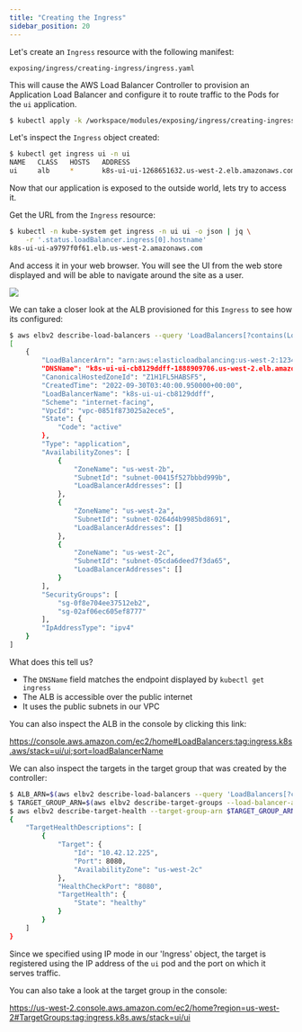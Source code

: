 ```yaml
---
title: "Creating the Ingress"
sidebar_position: 20
---
```


Let's create an `Ingress` resource with the following manifest:

```file
exposing/ingress/creating-ingress/ingress.yaml
```

This will cause the AWS Load Balancer Controller to provision an Application Load Balancer and configure it to route traffic to the Pods for the `ui` application.

```bash timeout=180 hook=add-ingress hookTimeout=430
$ kubectl apply -k /workspace/modules/exposing/ingress/creating-ingress
```

Let's inspect the `Ingress` object created:

```bash
$ kubectl get ingress ui -n ui
NAME   CLASS   HOSTS   ADDRESS                                            PORTS   AGE
ui     alb     *       k8s-ui-ui-1268651632.us-west-2.elb.amazonaws.com   80      15s
```

Now that our application is exposed to the outside world, lets try to access it.

Get the URL from the `Ingress` resource:

```bash
$ kubectl -n kube-system get ingress -n ui ui -o json | jq \
    -r '.status.loadBalancer.ingress[0].hostname'
k8s-ui-ui-a9797f0f61.elb.us-west-2.amazonaws.com
```

And access it in your web browser. You will see the UI from the web store displayed and will be able to navigate around the site as a user.

<browser url='http://k8s-ui-ui-a9797f0f61.elb.us-west-2.amazonaws.com'>
<img src={require('./assets/web-ui.png').default}/>
</browser>

We can take a closer look at the ALB provisioned for this `Ingress` to see how its configured:

```bash
$ aws elbv2 describe-load-balancers --query 'LoadBalancers[?contains(LoadBalancerName, `k8s-ui-ui`) == `true`]'
[
    {
        "LoadBalancerArn": "arn:aws:elasticloadbalancing:us-west-2:1234567890:loadbalancer/app/k8s-ui-ui-cb8129ddff/f62a7bc03db28e7c",
        "DNSName": "k8s-ui-ui-cb8129ddff-1888909706.us-west-2.elb.amazonaws.com",
        "CanonicalHostedZoneId": "Z1H1FL5HABSF5",
        "CreatedTime": "2022-09-30T03:40:00.950000+00:00",
        "LoadBalancerName": "k8s-ui-ui-cb8129ddff",
        "Scheme": "internet-facing",
        "VpcId": "vpc-0851f873025a2ece5",
        "State": {
            "Code": "active"
        },
        "Type": "application",
        "AvailabilityZones": [
            {
                "ZoneName": "us-west-2b",
                "SubnetId": "subnet-00415f527bbbd999b",
                "LoadBalancerAddresses": []
            },
            {
                "ZoneName": "us-west-2a",
                "SubnetId": "subnet-0264d4b9985bd8691",
                "LoadBalancerAddresses": []
            },
            {
                "ZoneName": "us-west-2c",
                "SubnetId": "subnet-05cda6deed7f3da65",
                "LoadBalancerAddresses": []
            }
        ],
        "SecurityGroups": [
            "sg-0f8e704ee37512eb2",
            "sg-02af06ec605ef8777"
        ],
        "IpAddressType": "ipv4"
    }
]
```

What does this tell us?
* The `DNSName` field matches the endpoint displayed by `kubectl get ingress`
* The ALB is accessible over the public internet
* It uses the public subnets in our VPC

You can also inspect the ALB in the console by clicking this link:

https://console.aws.amazon.com/ec2/home#LoadBalancers:tag:ingress.k8s.aws/stack=ui/ui;sort=loadBalancerName

We can also inspect the targets in the target group that was created by the controller:

```bash
$ ALB_ARN=$(aws elbv2 describe-load-balancers --query 'LoadBalancers[?contains(LoadBalancerName, `k8s-ui-ui`) == `true`].LoadBalancerArn' | jq -r '.[0]')
$ TARGET_GROUP_ARN=$(aws elbv2 describe-target-groups --load-balancer-arn $ALB_ARN | jq -r '.TargetGroups[0].TargetGroupArn')
$ aws elbv2 describe-target-health --target-group-arn $TARGET_GROUP_ARN
{
    "TargetHealthDescriptions": [
        {
            "Target": {
                "Id": "10.42.12.225",
                "Port": 8080,
                "AvailabilityZone": "us-west-2c"
            },
            "HealthCheckPort": "8080",
            "TargetHealth": {
                "State": "healthy"
            }
        }
    ]
}
```

Since we specified using IP mode in our 'Ingress' object, the target is registered using the IP address of the `ui` pod and the port on which it serves traffic.

You can also take a look at the target group in the console:

https://us-west-2.console.aws.amazon.com/ec2/home?region=us-west-2#TargetGroups:tag:ingress.k8s.aws/stack=ui/ui